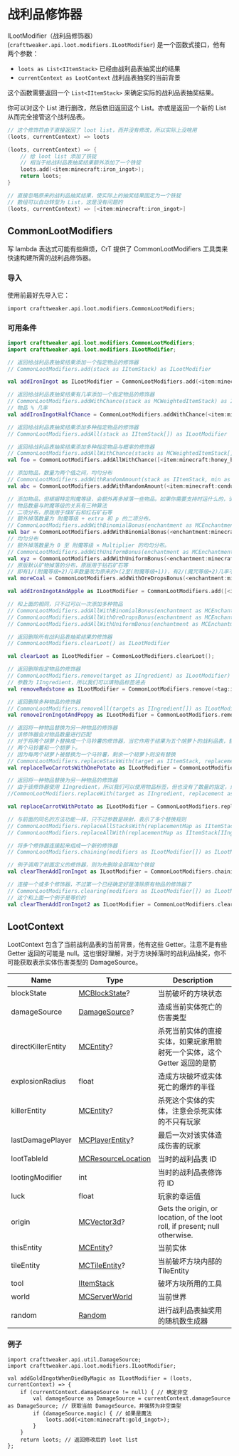 # 战利品修饰器

ILootModifier（战利品修饰器）(`crafttweaker.api.loot.modifiers.ILootModifier`) 是一个函数式接口，他有两个参数：

* `loots as List<IItemStack>` 已经由战利品表抽奖出的结果
* `currentContext as LootContext` 战利品表抽奖的当前背景

这个函数需要返回一个 `List<IItemStack>` 来确定实际的战利品表抽奖结果。

你可以对这个 List 进行删改，然后依旧返回这个 List。亦或是返回一个新的 List 从而完全接管这个战利品表。

```kotlin
// 这个修饰符由于直接返回了 loot list，而并没有修改，所以实际上没啥用
(loots, currentContext) => loots

(loots, currentContext) => {
    // 给 loot list 添加了铁锭
    // 相当于给战利品表抽奖结果额外添加了一个铁锭
    loots.add(<item:minecraft:iron_ingot>);
    return loots;
}

// 直接忽略原来的战利品抽奖结果，使实际上的抽奖结果固定为一个铁锭
// 数组可以自动转型为 List，这是没有问题的
(loots, currentContext) => [<item:minecraft:iron_ingot>]
```

## CommonLootModifiers

写 lambda 表达式可能有些麻烦，CrT 提供了 CommonLootModifiers 工具类来快速构建所需的战利品修饰器。

### 导入

使用前最好先导入它：

`import crafttweaker.api.loot.modifiers.CommonLootModifiers;`

### 可用条件

```kotlin
import crafttweaker.api.loot.modifiers.CommonLootModifiers;
import crafttweaker.api.loot.modifiers.ILootModifier;

// 返回给战利品表抽奖结果添加一个指定物品的修饰器
// CommonLootModifiers.add(stack as IItemStack) as ILootModifier

val addIronIngot as ILootModifier = CommonLootModifiers.add(<item:minecraft:iron_ingot>);

// 返回给战利品表抽奖结果有几率添加一个指定物品的修饰器
// CommonLootModifiers.addWithChance(stack as MCWeightedItemStack) as ILootModifier
// 物品 % 几率
val addIronIngotHalfChance = CommonLootModifiers.addWithChance(<item:minecraft:iron_ingot> % 50);

// 返回给战利品表抽奖结果添加多种指定物品的修饰器
// CommonLootModifiers.addAll(stack as IItemStack[]) as ILootModifier

// 返回给战利品表抽奖结果添加多种指定物品与概率的修饰器
// CommonLootModifiers.addAllWithChance(stacks as MCWeightedItemStack[]) as ILootModifier
val foo = CommonLootModifiers.addAllWithChance([<item:minecraft:honey_bottle> % 50, <item:minecraft:dried_kelp> % 13]);

// 添加物品，数量为两个值之间，均匀分布
// CommonLootModifiers.addWithRandomAmount(stack as IItemStack, min as int, max as int) as ILootModifier
val abc = CommonLootModifiers.addWithRandomAmount(<item:minecraft:conduit>, 2, 9);

// 添加物品，但根据特定附魔等级，会额外再多掉落一些物品。如果你需要支持时运什么的，请用这个
// 物品数量与附魔等级的关系有三种算法
// 二项分布，原版用于煤矿石和红石矿石等
// 额外掉落数量为 附魔等级 + extra 和 p 的二项分布。
// CommonLootModifiers.addWithBinomialBonus(enchantment as MCEnchantment, extra as int, p as float, stack as IItemStack) as ILootModifier
val bar = CommonLootModifiers.addWithBinomialBonus(<enchantment:minecraft:fortune>, 3, 0.5714286, <item:minecraft:wheat_seeds>);
// 均匀分布
// 额外掉落数量为 0 至 附魔等级 × Multiplier 的均匀分布。
// CommonLootModifiers.addWithUniformBonus(enchantment as MCEnchantment, multiplier as int, stack as IItemStack) as ILootModifier
val xyz = CommonLootModifiers.addWithUniformBonus(<enchantment:minecraft:fortune>, 1, <item:minecraft:glowstone_dust>);
// 原版默认矿物掉落的分布，原版用于钻石矿石等
// 即有1/(附魔等级+2)几率数量改为原来的×(2至(附魔等级+1))，有2/(魔咒等级+2)几率不变。
val moreCoal = CommonLootModifiers.addWithOreDropsBonus(<enchantment:minecraft:fortune>, <item:minecraft:coal>);

val addIronIngotAndApple as ILootModifier = CommonLootModifiers.add([<item:minecraft:iron_ingot>, <item:minecraft:apple>]);

// 和上面的相同，只不过可以一次添加多种物品
// CommonLootModifiers.addAllWithBinomialBonus(enchantment as MCEnchantment, extra as int, p as float, stacks as IItemStack[]) as ILootModifier
// CommonLootModifiers.addAllWithOreDropsBonus(enchantment as MCEnchantment, stacks as IItemStack[]) as ILootModifier
// CommonLootModifiers.addAllWithUniformBonus(enchantment as MCEnchantment, multiplier as int, stacks as IItemStack[]) as ILootModifier

// 返回删除所有战利品表抽奖结果的修饰器
// CommonLootModifiers.clearLoot() as ILootModifier

val clearLoot as ILootModifier = CommonLootModifiers.clearLoot();

// 返回删除指定物品的修饰器
// CommonLootModifiers.remove(target as IIngredient) as ILootModifier)
// 参数为 IIngredient，所以我们可以填物品标签进去
val removeRedstone as ILootModifier = CommonLootModifiers.remove(<tag:items:forge:dusts/redstone>);

// 返回删除多种物品的修饰器
// CommonLootModifiers.removeAll(targets as IIngredient[]) as ILootModifier
val removeIronIngotAndPoppy as ILootModifier = CommonLootModifiers.removeAll([<tag:items:forge:ingots/iron>, <item:minecraft:poppy>]);

// 返回将一种物品替换为另一种物品的修饰器
// 该修饰器会对物品数量进行匹配
// 对于将两个胡萝卜替换成一个马铃薯的修饰器，当它作用于结果为五个胡萝卜的战利品表，替换结果为
// 两个马铃薯和一个胡萝卜。
// 因为每两个胡萝卜被替换为一个马铃薯，剩余一个胡萝卜则没有替换
// CommonLootModifiers.replaceStackWith(target as IItemStack, replacement as IItemStack) as ILootModifier
val replaceTwoCarrotsWithOnePotato as ILootModifier = CommonLootModifiers.replaceStackWith(<item:minecraft:carrot> * 2, <item:minecraft:potato>);

// 返回将一种物品替换为另一种物品的修饰器
// 由于该修饰器使用 IIngredient，所以我们可以使用物品标签，但也没有了数量的指定，只会一换一
//CommonLootModifiers.replaceWith(target as IIngredient, replacement as IItemStack) as ILootModifier

val replaceCarrotWithPotato as ILootModifier = CommonLootModifiers.replaceWith(<item:minecraft:carrot>, <item:minecraft:potato>);

// 与前面的同名的方法功能一样，只不过参数是映射，表示了多个替换规则
// CommonLootModifiers.replaceAllStacksWith(replacementMap as IItemStack[IItemStack]) as ILootModifier
// CommonLootModifiers.replaceAllWith(replacementMap as IItemStack[IIngredient]) as ILootModifier

// 将多个修饰器连接起来组成一个新的修饰器
// CommonLootModifiers.chaining(modifiers as ILootModifier[]) as ILootModifier

// 例子调用了前面定义的修饰器，则为先删除全部再加个铁锭
val clearThenAddIronIngot as ILootModifier = CommonLootModifiers.chaining([clearLoot, addIronIngot]);

// 连接一个或多个修饰器，不过第一个已经确定好是清除原有物品的修饰器了
// CommonLootModifiers.clearing(modifiers as ILootModifier[]) as ILootModifier
// 这个和上面一个例子是等价的
val clearThenAddIronIngot2 as ILootModifier = CommonLootModifiers.clearing(addIronIngot);
```

## LootContext

LootContext 包含了当前战利品表的当前背景，他有这些 Getter。注意不是有些 Getter 返回的可能是 null。这也很好理解，对于方块掉落时的战利品抽奖，你不可能获取表示实体伤害类型的 DamageSource。

| Name | Type | Description |
|------|------|-------------|
| blockState | [MCBlockState](/vanilla/api/blocks/MCBlockState)? | 当前破坏的方块状态 |
| damageSource | [DamageSource](/vanilla/api/util/DamageSource)? | 造成当前实体死亡的伤害类型 |
| directKillerEntity | [MCEntity](/vanilla/api/entity/MCEntity)? |  杀死当前实体的直接实体，如果玩家用箭射死一个实体，这个 Getter 返回的是箭 |
| explosionRadius | float | 造成方块破坏或实体死亡的爆炸的半径 |
| killerEntity | [MCEntity](/vanilla/api/entity/MCEntity)? | 杀死这个实体的实体，注意会杀死实体的不只有玩家 |
| lastDamagePlayer | [MCPlayerEntity](/vanilla/api/entity/MCPlayerEntity)? |  最后一次对该实体造成伤害的玩家 |
| lootTableId | [MCResourceLocation](/vanilla/api/util/MCResourceLocation) | 当时的战利品表 ID |
| lootingModifier | int | 当时的战利品表修饰符 ID |
| luck | float | 玩家的幸运值 |
| origin | [MCVector3d](/vanilla/api/util/MCVector3d)? |  Gets the origin, or location, of the loot roll, if present; null otherwise. |
| thisEntity | [MCEntity](/vanilla/api/entity/MCEntity)? |  当前实体 |
| tileEntity | [MCTileEntity](/vanilla/api/tileentity/MCTileEntity)? | 当前破坏方块内部的 TileEntity |
| tool | [IItemStack](/vanilla/api/items/IItemStack) |  破坏方块所用的工具 |
| world | [MCServerWorld](/vanilla/api/world/MCServerWorld) | 当前世界 |
| random | [Random](https://docs.blamejared.com/1.16/en/vanilla/api/util/Random/) | 进行战利品表抽奖用的随机数生成器 |

### 例子

```less
import crafttweaker.api.util.DamageSource;
import crafttweaker.api.loot.modifiers.ILootModifier;

val addGoldIngotWhenDiedByMagic as ILootModifier = (loots, currentContext) => {
    if (currentContext.damageSource != null) { // 确定非空
        val damageSource as DamageSource = currentContext.damageSource as DamageSource; // 获取当前 DamageSource，并强转为非空类型
        if (damageSource.magic) { // 如果是魔法
            loots.add(<item:minecraft:gold_ingot>);
        }
    }
    return loots; // 返回修改后的 loot list
};
```
